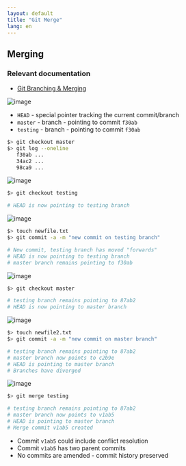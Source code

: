 ```yaml
---
layout: default
title: "Git Merge"
lang: en
---
```


## Merging

### Relevant documentation

* [Git Branching & Merging](https://git-scm.com/book/en/v2/Git-Branching-Basic-Branching-and-Merging)

![image](https://i.imgur.com/C0WjG1n.png)

* `HEAD` - special pointer tracking the current commit/branch
* `master` - branch - pointing to commit `f30ab`
* `testing` - branch - pointing to commit `f30ab`

```bash
$> git checkout master
$> git log --oneline
   f30ab ...
   34ac2 ...
   98ca9 ...
```

![image](https://i.imgur.com/O4WvOyy.png)

```bash
$> git checkout testing

# HEAD is now pointing to testing branch
```

![image](https://i.imgur.com/lvYDAMU.png)

```bash
$> touch newfile.txt
$> git commit -a -m "new commit on testing branch"

# New commit, testing branch has moved "forwards"
# HEAD is now pointing to testing branch
# master branch remains pointing to f30ab
```

![image](https://i.imgur.com/abwWyzp.png)

```bash
$> git checkout master

# testing branch remains pointing to 87ab2 
# HEAD is now pointing to master branch
```

![image](https://i.imgur.com/O6FDMkx.png)

```bash
$> touch newfile2.txt
$> git commit -a -m "new commit on master branch"

# testing branch remains pointing to 87ab2
# master branch now points to c2b9e
# HEAD is pointing to master branch
# Branches have diverged
```

![image](https://i.imgur.com/lrTosGX.png)

```bash
$> git merge testing

# testing branch remains pointing to 87ab2
# master branch now points to v1ab5
# HEAD is pointing to master branch
# Merge commit v1ab5 created
```

* Commit `v1ab5` could include conflict resolution
* Commit `v1ab5` has two parent commits
* No commits are amended - commit history preserved
